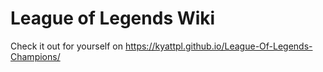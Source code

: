 # League of Legends Wiki

Check it out for yourself on https://kyattpl.github.io/League-Of-Legends-Champions/
